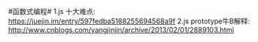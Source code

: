#函数式编程#
1.js 十大难点: https://juejin.im/entry/597fedba5188255694568a9f
2.js prototype牛B解释: http://www.cnblogs.com/yangjinjin/archive/2013/02/01/2889103.html